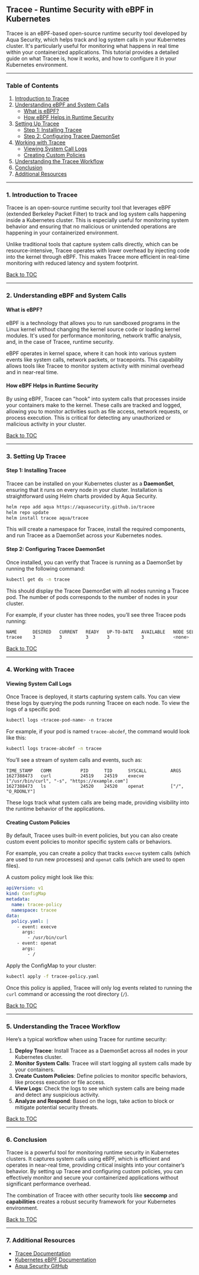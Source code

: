 
## **Tracee - Runtime Security with eBPF in Kubernetes**

Tracee is an eBPF-based open-source runtime security tool developed by Aqua Security, which helps track and log system calls in your Kubernetes cluster. It's particularly useful for monitoring what happens in real time within your containerized applications. This tutorial provides a detailed guide on what Tracee is, how it works, and how to configure it in your Kubernetes environment.

---

### **Table of Contents**

1. [Introduction to Tracee](#1-introduction-to-tracee)
2. [Understanding eBPF and System Calls](#2-understanding-ebpf-and-system-calls)
   - [What is eBPF?](#what-is-ebpf)
   - [How eBPF Helps in Runtime Security](#how-ebpf-helps-in-runtime-security)
3. [Setting Up Tracee](#3-setting-up-tracee)
   - [Step 1: Installing Tracee](#step-1-installing-tracee)
   - [Step 2: Configuring Tracee DaemonSet](#step-2-configuring-tracee-daemonset)
4. [Working with Tracee](#4-working-with-tracee)
   - [Viewing System Call Logs](#viewing-system-call-logs)
   - [Creating Custom Policies](#creating-custom-policies)
5. [Understanding the Tracee Workflow](#5-understanding-the-tracee-workflow)
6. [Conclusion](#6-conclusion)
7. [Additional Resources](#7-additional-resources)

---

### **1. Introduction to Tracee**

Tracee is an open-source runtime security tool that leverages eBPF (extended Berkeley Packet Filter) to track and log system calls happening inside a Kubernetes cluster. This is especially useful for monitoring system behavior and ensuring that no malicious or unintended operations are happening in your containerized environment.

Unlike traditional tools that capture system calls directly, which can be resource-intensive, Tracee operates with lower overhead by injecting code into the kernel through eBPF. This makes Tracee more efficient in real-time monitoring with reduced latency and system footprint.

[Back to TOC](#table-of-contents)

---

### **2. Understanding eBPF and System Calls**

#### **What is eBPF?**

eBPF is a technology that allows you to run sandboxed programs in the Linux kernel without changing the kernel source code or loading kernel modules. It's used for performance monitoring, network traffic analysis, and, in the case of Tracee, runtime security.

eBPF operates in kernel space, where it can hook into various system events like system calls, network packets, or tracepoints. This capability allows tools like Tracee to monitor system activity with minimal overhead and in near-real time.

#### **How eBPF Helps in Runtime Security**

By using eBPF, Tracee can "hook" into system calls that processes inside your containers make to the kernel. These calls are tracked and logged, allowing you to monitor activities such as file access, network requests, or process execution. This is critical for detecting any unauthorized or malicious activity in your cluster.

[Back to TOC](#table-of-contents)

---

### **3. Setting Up Tracee**

#### **Step 1: Installing Tracee**

Tracee can be installed on your Kubernetes cluster as a **DaemonSet**, ensuring that it runs on every node in your cluster. Installation is straightforward using Helm charts provided by Aqua Security.

```bash
helm repo add aqua https://aquasecurity.github.io/tracee
helm repo update
helm install tracee aqua/tracee
```

This will create a namespace for Tracee, install the required components, and run Tracee as a DaemonSet across your Kubernetes nodes.

#### **Step 2: Configuring Tracee DaemonSet**

Once installed, you can verify that Tracee is running as a DaemonSet by running the following command:

```bash
kubectl get ds -n tracee
```

This should display the Tracee DaemonSet with all nodes running a Tracee pod. The number of pods corresponds to the number of nodes in your cluster.

For example, if your cluster has three nodes, you’ll see three Tracee pods running:

```bash
NAME      DESIRED   CURRENT   READY   UP-TO-DATE   AVAILABLE   NODE SELECTOR   AGE
tracee    3         3         3       3            3           <none>          1m
```

[Back to TOC](#table-of-contents)

---

### **4. Working with Tracee**

#### **Viewing System Call Logs**

Once Tracee is deployed, it starts capturing system calls. You can view these logs by querying the pods running Tracee on each node. To view the logs of a specific pod:

```bash
kubectl logs <tracee-pod-name> -n tracee
```

For example, if your pod is named `tracee-abcdef`, the command would look like this:

```bash
kubectl logs tracee-abcdef -n tracee
```

You’ll see a stream of system calls and events, such as:

```
TIME_STAMP   COMM           PID      TID      SYSCALL         ARGS
1627388473   curl           24519    24519    execve          ["/usr/bin/curl", "-s", "https://example.com"]
1627388473   ls             24520    24520    openat          ["/", "O_RDONLY"]
```

These logs track what system calls are being made, providing visibility into the runtime behavior of the applications.

#### **Creating Custom Policies**

By default, Tracee uses built-in event policies, but you can also create custom event policies to monitor specific system calls or behaviors.

For example, you can create a policy that tracks `execve` system calls (which are used to run new processes) and `openat` calls (which are used to open files).

A custom policy might look like this:

```yaml
apiVersion: v1
kind: ConfigMap
metadata:
  name: tracee-policy
  namespace: tracee
data:
  policy.yaml: |
    - event: execve
      args:
        - /usr/bin/curl
    - event: openat
      args:
        - /
```

Apply the ConfigMap to your cluster:

```bash
kubectl apply -f tracee-policy.yaml
```

Once this policy is applied, Tracee will only log events related to running the `curl` command or accessing the root directory (`/`).

[Back to TOC](#table-of-contents)

---

### **5. Understanding the Tracee Workflow**

Here’s a typical workflow when using Tracee for runtime security:

1. **Deploy Tracee**: Install Tracee as a DaemonSet across all nodes in your Kubernetes cluster.
2. **Monitor System Calls**: Tracee will start logging all system calls made by your containers.
3. **Create Custom Policies**: Define policies to monitor specific behaviors, like process execution or file access.
4. **View Logs**: Check the logs to see which system calls are being made and detect any suspicious activity.
5. **Analyze and Respond**: Based on the logs, take action to block or mitigate potential security threats.

[Back to TOC](#table-of-contents)

---

### **6. Conclusion**

Tracee is a powerful tool for monitoring runtime security in Kubernetes clusters. It captures system calls using eBPF, which is efficient and operates in near-real time, providing critical insights into your container’s behavior. By setting up Tracee and configuring custom policies, you can effectively monitor and secure your containerized applications without significant performance overhead.

The combination of Tracee with other security tools like **seccomp** and **capabilities** creates a robust security framework for your Kubernetes environment.

[Back to TOC](#table-of-contents)

---

### **7. Additional Resources**

- [Tracee Documentation](https://aquasecurity.github.io/tracee/)
- [Kubernetes eBPF Documentation](https://kubernetes.io/docs/concepts/cluster-administration/ebpf/)
- [Aqua Security GitHub](https://github.com/aquasecurity)

